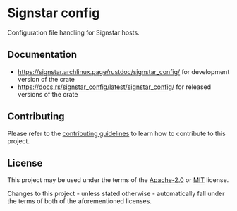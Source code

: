 # Signstar config

Configuration file handling for Signstar hosts.

## Documentation

- <https://signstar.archlinux.page/rustdoc/signstar_config/> for development version of the crate
- <https://docs.rs/signstar_config/latest/signstar_config/> for released versions of the crate

## Contributing

Please refer to the [contributing guidelines] to learn how to contribute to this project.

## License

This project may be used under the terms of the [Apache-2.0] or [MIT] license.

Changes to this project - unless stated otherwise - automatically fall under the terms of both of the aforementioned licenses.

[Apache-2.0]: https://www.apache.org/licenses/LICENSE-2.0
[MIT]: https://opensource.org/licenses/MIT
[contributing guidelines]: ../CONTRIBUTING.md
